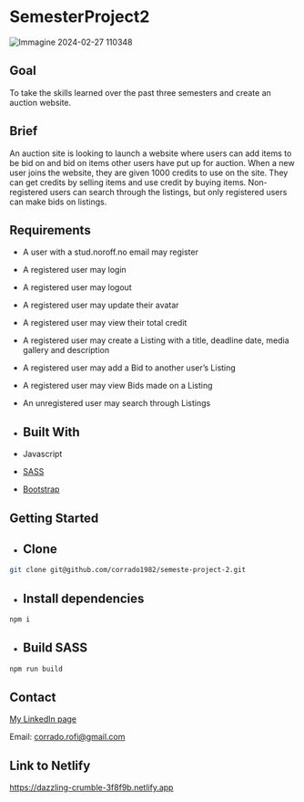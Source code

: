 # SemesterProject2

![Immagine 2024-02-27 110348](https://github.com/corrado1982/semeste-project-2/assets/104769882/a92b6362-04d1-4871-affc-272c591a3c2f)


## Goal

To take the skills learned over the past three semesters and create an auction website.

## Brief


An auction site is looking to launch a website where users can add items to be bid on and bid on items other users have put up for auction.
When a new user joins the website, they are given 1000 credits to use on the site. They can get credits by selling items and use credit by buying items. Non-registered users can search through the listings, but only registered users can make bids on listings.

## Requirements

- A user with a stud.noroff.no email may register
- A registered user may login
- A registered user may logout
- A registered user may update their avatar
- A registered user may view their total credit
- A registered user may create a Listing with a title, deadline date, media gallery and description
- A registered user may add a Bid to another user’s Listing
- A registered user may view Bids made on a Listing
- An unregistered user may search through Listings

- ## Built With

- Javascript
- [SASS](https://sass-lang.com/install/)
- [Bootstrap](https://getbootstrap.com)

## Getting Started

- ## Clone

```bash
git clone git@github.com/corrado1982/semeste-project-2.git
```

- ## Install dependencies
```bash
npm i
```
- ## Build SASS
```bash
npm run build
```
## Contact

[My LinkedIn page](https://www.linkedin.com/in/corrado-rofi-66b073128)

Email: corrado.rofi@gmail.com

## Link to Netlify

https://dazzling-crumble-3f8f9b.netlify.app
